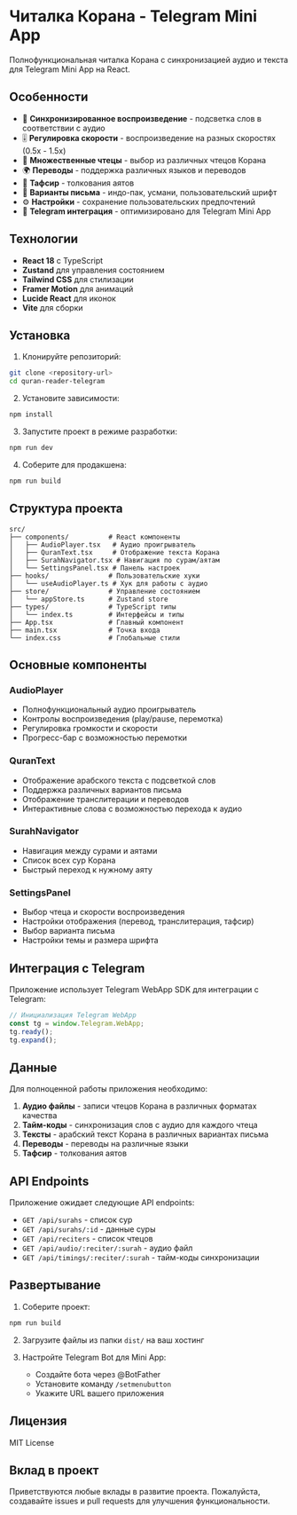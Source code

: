 # Читалка Корана - Telegram Mini App

Полнофункциональная читалка Корана с синхронизацией аудио и текста для Telegram Mini App на React.

## Особенности

- 🎵 **Синхронизированное воспроизведение** - подсветка слов в соответствии с аудио
- 🎚️ **Регулировка скорости** - воспроизведение на разных скоростях (0.5x - 1.5x)
- 📖 **Множественные чтецы** - выбор из различных чтецов Корана
- 🌍 **Переводы** - поддержка различных языков и переводов
- 📝 **Тафсир** - толкования аятов
- 🎨 **Варианты письма** - индо-пак, усмани, пользовательский шрифт
- ⚙️ **Настройки** - сохранение пользовательских предпочтений
- 📱 **Telegram интеграция** - оптимизировано для Telegram Mini App

## Технологии

- **React 18** с TypeScript
- **Zustand** для управления состоянием
- **Tailwind CSS** для стилизации
- **Framer Motion** для анимаций
- **Lucide React** для иконок
- **Vite** для сборки

## Установка

1. Клонируйте репозиторий:
```bash
git clone <repository-url>
cd quran-reader-telegram
```

2. Установите зависимости:
```bash
npm install
```

3. Запустите проект в режиме разработки:
```bash
npm run dev
```

4. Соберите для продакшена:
```bash
npm run build
```

## Структура проекта

```
src/
├── components/          # React компоненты
│   ├── AudioPlayer.tsx   # Аудио проигрыватель
│   ├── QuranText.tsx     # Отображение текста Корана
│   ├── SurahNavigator.tsx # Навигация по сурам/аятам
│   └── SettingsPanel.tsx # Панель настроек
├── hooks/               # Пользовательские хуки
│   └── useAudioPlayer.ts # Хук для работы с аудио
├── store/               # Управление состоянием
│   └── appStore.ts      # Zustand store
├── types/               # TypeScript типы
│   └── index.ts         # Интерфейсы и типы
├── App.tsx              # Главный компонент
├── main.tsx             # Точка входа
└── index.css            # Глобальные стили
```

## Основные компоненты

### AudioPlayer
- Полнофункциональный аудио проигрыватель
- Контролы воспроизведения (play/pause, перемотка)
- Регулировка громкости и скорости
- Прогресс-бар с возможностью перемотки

### QuranText
- Отображение арабского текста с подсветкой слов
- Поддержка различных вариантов письма
- Отображение транслитерации и переводов
- Интерактивные слова с возможностью перехода к аудио

### SurahNavigator
- Навигация между сурами и аятами
- Список всех сур Корана
- Быстрый переход к нужному аяту

### SettingsPanel
- Выбор чтеца и скорости воспроизведения
- Настройки отображения (перевод, транслитерация, тафсир)
- Выбор варианта письма
- Настройки темы и размера шрифта

## Интеграция с Telegram

Приложение использует Telegram WebApp SDK для интеграции с Telegram:

```javascript
// Инициализация Telegram WebApp
const tg = window.Telegram.WebApp;
tg.ready();
tg.expand();
```

## Данные

Для полноценной работы приложения необходимо:

1. **Аудио файлы** - записи чтецов Корана в различных форматах качества
2. **Тайм-коды** - синхронизация слов с аудио для каждого чтеца
3. **Тексты** - арабский текст Корана в различных вариантах письма
4. **Переводы** - переводы на различные языки
5. **Тафсир** - толкования аятов

## API Endpoints

Приложение ожидает следующие API endpoints:

- `GET /api/surahs` - список сур
- `GET /api/surahs/:id` - данные суры
- `GET /api/reciters` - список чтецов
- `GET /api/audio/:reciter/:surah` - аудио файл
- `GET /api/timings/:reciter/:surah` - тайм-коды синхронизации

## Развертывание

1. Соберите проект:
```bash
npm run build
```

2. Загрузите файлы из папки `dist/` на ваш хостинг

3. Настройте Telegram Bot для Mini App:
   - Создайте бота через @BotFather
   - Установите команду `/setmenubutton`
   - Укажите URL вашего приложения

## Лицензия

MIT License

## Вклад в проект

Приветствуются любые вклады в развитие проекта. Пожалуйста, создавайте issues и pull requests для улучшения функциональности.
